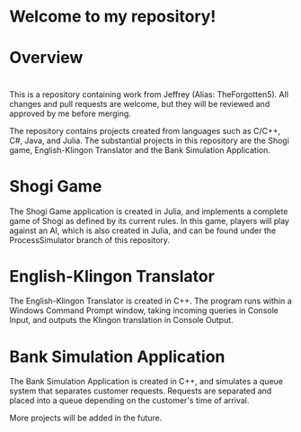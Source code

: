 # Welcome to my repository!

# Overview
#
This is a repository containing work from Jeffrey (Alias: TheForgotten5). All changes and pull requests are welcome, but they will be reviewed and approved by me before merging.

The repository contains projects created from languages such as C/C++, C#, Java, and Julia. The substantial projects in this repository are the Shogi game, English-Klingon Translator and the Bank Simulation Application. 

# Shogi Game
The Shogi Game application is created in Julia, and implements a complete game of Shogi as defined by its current rules. In this game, players will play against an AI, which is also created in Julia, and can be found under the ProcessSimulator branch of this repository.

# English-Klingon Translator
The English-Klingon Translator is created in C++. The program runs within a Windows Command Prompt window, taking incoming queries in Console Input, and outputs the Klingon translation in Console Output.

# Bank Simulation Application
The Bank Simulation Application is created in C++, and simulates a queue system that separates customer requests. Requests are separated and placed into a queue depending on the customer's time of arrival.

More projects will be added in the future.
#
#
#
#
#
#
#
